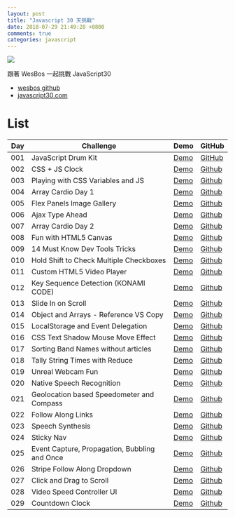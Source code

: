```yaml
---
layout: post
title: "Javascript 30 天挑戰"
date: 2018-07-29 21:49:28 +0800
comments: true
categories: javascript
---
```


![](https://mgleon08.github.io/JavaScript30/thumbnail.png)

<!-- more -->

跟著 WesBos 一起挑戰 JavaScript30

* [wesbos github](https://github.com/wesbos/JavaScript30)
* [javascript30.com](https://javascript30.com/)

# List

| Day | Challenge | Demo | GitHub |
|-----|-----------|------|--------|
| 001 | JavaScript Drum Kit | <a href="https://mgleon08.github.io/JavaScript30/001.JavaScript-Drum-Kit/index.html">Demo</a> | <a href="https://github.com/mgleon08/JavaScript30/tree/master/001.JavaScript-Drum-Kit">GitHub</a>
| 002 | CSS + JS Clock | <a href="https://mgleon08.github.io/JavaScript30/002.CSS+JS-Clock/index.html">Demo</a> | <a href="https://github.com/mgleon08/JavaScript30/tree/master/002.CSS%2BJS-Clock">Github</a> |
| 003 | Playing with CSS Variables and JS | <a href="https://mgleon08.github.io/JavaScript30/003.Playing-with-CSS-Variables-and-JS/index.html">Demo</a> | <a href="https://github.com/mgleon08/JavaScript30/tree/master/003.Playing-with-CSS-Variables-and-JS">Github</a> |
| 004 | Array Cardio Day 1 | <a href="https://mgleon08.github.io/JavaScript30/004.Array-Cardio-Day-1/index.html">Demo</a> | <a href="https://github.com/mgleon08/JavaScript30/tree/master/004.Array-Cardio-Day-1">Github</a> |
| 005 | Flex Panels Image Gallery | <a href="https://mgleon08.github.io/JavaScript30/005.Flex-Panels-Image-Gallery/index.html">Demo</a> | <a href="https://github.com/mgleon08/JavaScript30/tree/master/005.Flex-Panels-Image-Gallery">Github</a> |
| 006 | Ajax Type Ahead | <a href="https://mgleon08.github.io/JavaScript30/006.Ajax-Type-Ahead/index.html">Demo</a> | <a href="https://github.com/mgleon08/JavaScript30/tree/master/006.Ajax-Type-Ahead">Github</a> |
| 007 | Array Cardio Day 2 | <a href="https://mgleon08.github.io/JavaScript30/007.Array-Cardio-Day-2/index.html">Demo</a> | <a href="https://github.com/mgleon08/JavaScript30/tree/master/007.Array-Cardio-Day-2">Github</a>
| 008 | Fun with HTML5 Canvas | <a href="https://mgleon08.github.io/JavaScript30/008.Fun-with-HTML5-Canvas/index.html">Demo</a> | <a href="https://github.com/mgleon08/JavaScript30/tree/master/008.Fun-with-HTML5-Canvas">Github</a> |
| 009 | 14 Must Know Dev Tools Tricks | <a href="https://mgleon08.github.io/JavaScript30/009.14-Must-Know-Dev-Tools-Tricks/index.html">Demo</a> | <a href="https://github.com/mgleon08/JavaScript30/tree/master/009.14-Must-Know-Dev-Tools-Tricks">Github</a> |
| 010 | Hold Shift to Check Multiple Checkboxes | <a href="https://mgleon08.github.io/JavaScript30/010.Hold-Shift-to-Check-Multiple-Checkboxes/index.html">Demo</a> | <a href="https://github.com/mgleon08/JavaScript30/tree/master/010.Hold-Shift-to-Check-Multiple-Checkboxes">Github</a> |
| 011 | Custom HTML5 Video Player | <a href="https://mgleon08.github.io/JavaScript30/011.Custom-HTML5-Video-Player/index.html">Demo</a> | <a href="https://github.com/mgleon08/JavaScript30/tree/master/011.Custom-HTML5-Video-Player">Github</a> |
| 012 | Key Sequence Detection (KONAMI CODE) | <a href="https://mgleon08.github.io/JavaScript30/012.Key-Sequence-Detection(KONAMI-CODE)/index.html">Demo</a> | <a href="https://github.com/mgleon08/JavaScript30/tree/master/012.Key-Sequence-Detection(KONAMI-CODE)">Github</a> |
| 013 | Slide In on Scroll | <a href="https://mgleon08.github.io/JavaScript30/013.Slide-In-on-Scroll/index.html">Demo</a> | <a href="https://github.com/mgleon08/JavaScript30/tree/master/013.Slide-In-on-Scroll">Github</a> |
| 014 | Object and Arrays - Reference VS Copy | <a href="https://mgleon08.github.io/JavaScript30/014.Object-and-Arrays-Reference-VS-Copy/index.html">Demo</a> | <a href="https://github.com/mgleon08/JavaScript30/tree/master/014.Object-and-Arrays-Reference-VS-Copy">Github</a> |
| 015 | LocalStorage and Event Delegation | <a href="https://mgleon08.github.io/JavaScript30/015.LocalStorage-and-Event-Delegation/index.html">Demo</a> | <a href="https://github.com/mgleon08/JavaScript30/tree/master/015.LocalStorage-and-Event-Delegation">Github</a> |
| 016 | CSS Text Shadow Mouse Move Effect | <a href="https://mgleon08.github.io/JavaScript30/016.CSS-Text-Shadow-Mouse-Move-Effect/index.html">Demo</a> | <a href="https://github.com/mgleon08/JavaScript30/tree/master/016.CSS-Text-Shadow-Mouse-Move-Effect">Github</a> |
| 017 | Sorting Band Names without articles | <a href="https://mgleon08.github.io/JavaScript30/017.Sorting-Band-Names-without-articles/index.html">Demo</a> | <a href="https://github.com/mgleon08/JavaScript30/tree/master/017.Sorting-Band-Names-without-articles">Github</a> |
| 018 | Tally String Times with Reduce | <a href="https://mgleon08.github.io/JavaScript30/018.Tally-String-Times-with-Reduce/index.html">Demo</a> | <a href="https://github.com/mgleon08/JavaScript30/tree/master/018.Tally-String-Times-with-Reduce">Github</a> |
| 019 | Unreal Webcam Fun | <a href="https://mgleon08.github.io/JavaScript30/019.Unreal-Webcam-Fun/index.html">Demo</a> | <a href="https://github.com/mgleon08/JavaScript30/tree/master/019.Unreal-Webcam-Fun">Github</a> |
| 020 | Native Speech Recognition| <a href="https://mgleon08.github.io/JavaScript30/020.Native-Speech-Recognition/">Demo</a> | <a href="https://github.com/mgleon08/JavaScript30/tree/master/020.Native-Speech-Recognition">Github</a> |
| 021 | Geolocation based Speedometer and Compass | <a href="https://mgleon08.github.io/JavaScript30/021.Geolocation-based-Speedometer-and-Compass/index.html">Demo</a> | <a href="https://github.com/mgleon08/JavaScript30/tree/master/021.Geolocation-based-Speedometer-and-Compass">Github</a> |
| 022 | Follow Along Links | <a href="https://mgleon08.github.io/JavaScript30/022.Follow-Along-Links/">Demo</a> | <a href="https://github.com/mgleon08/JavaScript30/tree/master/022.Follow-Along-Links">Github</a> |
| 023 | Speech Synthesis | <a href="https://mgleon08.github.io/JavaScript30/023.Speech-Synthesis/index.html">Demo</a> | <a href="https://github.com/mgleon08/JavaScript30/tree/master/023.Speech-Synthesis">Github</a> |
| 024 | Sticky Nav | <a href="https://mgleon08.github.io/JavaScript30/024.Sticky-Nav/index.html">Demo</a> | <a href="https://github.com/mgleon08/JavaScript30/tree/master/024.Sticky-Nav">Github</a> |
| 025 | Event Capture, Propagation, Bubbling and Once | <a href="https://mgleon08.github.io/JavaScript30/025.Event-Capture-Propagation-Bubbling-and-Once/index.html">Demo</a> | <a href="https://github.com/mgleon08/JavaScript30/tree/master/025.Event-Capture-Propagation-Bubbling-and-Once">Github</a> |
| 026 | Stripe Follow Along Dropdown | <a href="https://mgleon08.github.io/JavaScript30/026.Stripe-Follow-Along-Dropdown/">Demo</a> | <a href="https://github.com/mgleon08/JavaScript30/tree/master/026.Stripe-Follow-Along-Dropdown">Github</a> |
| 027 | Click and Drag to Scroll | <a href="https://mgleon08.github.io/JavaScript30/027.Click-and-Drag-to-Scroll/index.html">Demo</a> | <a href="https://github.com/mgleon08/JavaScript30/tree/master/027.Click-and-Drag-to-Scroll">Github</a> |
| 028 | Video Speed Controller UI | <a href="https://mgleon08.github.io/JavaScript30/028.Video-Speed-Controller-UI/index.html">Demo</a> | <a href="https://github.com/mgleon08/JavaScript30/tree/master/028.Video-Speed-Controller-UI">Github</a> |
| 029 | Countdown Clock | <a href="https://mgleon08.github.io/JavaScript30/029.Countdown-Clock/index.html">Demo</a> | <a href="https://github.com/mgleon08/JavaScript30/tree/master/029.Countdown-Clock">Github</a> |
